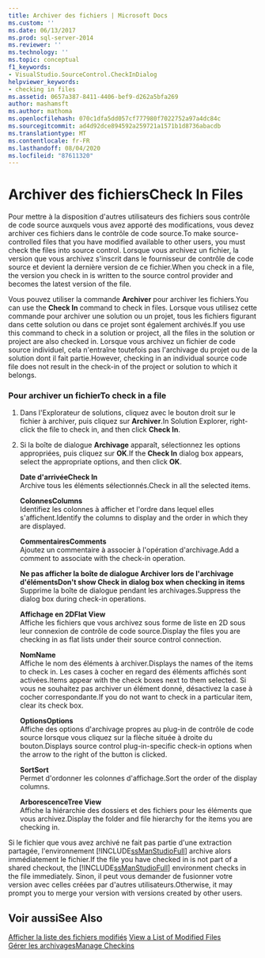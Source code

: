 ```yaml
---
title: Archiver des fichiers | Microsoft Docs
ms.custom: ''
ms.date: 06/13/2017
ms.prod: sql-server-2014
ms.reviewer: ''
ms.technology: ''
ms.topic: conceptual
f1_keywords:
- VisualStudio.SourceControl.CheckInDialog
helpviewer_keywords:
- checking in files
ms.assetid: 0657a387-8411-4406-bef9-d262a5bfa269
author: mashamsft
ms.author: mathoma
ms.openlocfilehash: 070c1dfa5dd057cf777980f7022752a97a4dc84c
ms.sourcegitcommit: ad4d92dce894592a259721a1571b1d8736abacdb
ms.translationtype: MT
ms.contentlocale: fr-FR
ms.lasthandoff: 08/04/2020
ms.locfileid: "87611320"
---
```

# <a name="check-in-files"></a><span data-ttu-id="8ccf1-102">Archiver des fichiers</span><span class="sxs-lookup"><span data-stu-id="8ccf1-102">Check In Files</span></span>
  <span data-ttu-id="8ccf1-103">Pour mettre à la disposition d'autres utilisateurs des fichiers sous contrôle de code source auxquels vous avez apporté des modifications, vous devez archiver ces fichiers dans le contrôle de code source.</span><span class="sxs-lookup"><span data-stu-id="8ccf1-103">To make source-controlled files that you have modified available to other users, you must check the files into source control.</span></span> <span data-ttu-id="8ccf1-104">Lorsque vous archivez un fichier, la version que vous archivez s'inscrit dans le fournisseur de contrôle de code source et devient la dernière version de ce fichier.</span><span class="sxs-lookup"><span data-stu-id="8ccf1-104">When you check in a file, the version you check in is written to the source control provider and becomes the latest version of the file.</span></span>  
  
 <span data-ttu-id="8ccf1-105">Vous pouvez utiliser la commande **Archiver** pour archiver les fichiers.</span><span class="sxs-lookup"><span data-stu-id="8ccf1-105">You can use the **Check In** command to check in files.</span></span> <span data-ttu-id="8ccf1-106">Lorsque vous utilisez cette commande pour archiver une solution ou un projet, tous les fichiers figurant dans cette solution ou dans ce projet sont également archivés.</span><span class="sxs-lookup"><span data-stu-id="8ccf1-106">If you use this command to check in a solution or project, all the files in the solution or project are also checked in.</span></span> <span data-ttu-id="8ccf1-107">Lorsque vous archivez un fichier de code source individuel, cela n'entraîne toutefois pas l'archivage du projet ou de la solution dont il fait partie.</span><span class="sxs-lookup"><span data-stu-id="8ccf1-107">However, checking in an individual source code file does not result in the check-in of the project or solution to which it belongs.</span></span>  
  
### <a name="to-check-in-a-file"></a><span data-ttu-id="8ccf1-108">Pour archiver un fichier</span><span class="sxs-lookup"><span data-stu-id="8ccf1-108">To check in a file</span></span>  
  
1.  <span data-ttu-id="8ccf1-109">Dans l'Explorateur de solutions, cliquez avec le bouton droit sur le fichier à archiver, puis cliquez sur **Archiver**.</span><span class="sxs-lookup"><span data-stu-id="8ccf1-109">In Solution Explorer, right-click the file to check in, and then click **Check In**.</span></span>  
  
2.  <span data-ttu-id="8ccf1-110">Si la boîte de dialogue **Archivage** apparaît, sélectionnez les options appropriées, puis cliquez sur **OK**.</span><span class="sxs-lookup"><span data-stu-id="8ccf1-110">If the **Check In** dialog box appears, select the appropriate options, and then click **OK**.</span></span>  
  
     <span data-ttu-id="8ccf1-111">**Date d'arrivée**</span><span class="sxs-lookup"><span data-stu-id="8ccf1-111">**Check In**</span></span>  
     <span data-ttu-id="8ccf1-112">Archive tous les éléments sélectionnés.</span><span class="sxs-lookup"><span data-stu-id="8ccf1-112">Check in all the selected items.</span></span>  
  
     <span data-ttu-id="8ccf1-113">**Colonnes**</span><span class="sxs-lookup"><span data-stu-id="8ccf1-113">**Columns**</span></span>  
     <span data-ttu-id="8ccf1-114">Identifiez les colonnes à afficher et l'ordre dans lequel elles s'affichent.</span><span class="sxs-lookup"><span data-stu-id="8ccf1-114">Identify the columns to display and the order in which they are displayed.</span></span>  
  
     <span data-ttu-id="8ccf1-115">**Commentaires**</span><span class="sxs-lookup"><span data-stu-id="8ccf1-115">**Comments**</span></span>  
     <span data-ttu-id="8ccf1-116">Ajoutez un commentaire à associer à l'opération d'archivage.</span><span class="sxs-lookup"><span data-stu-id="8ccf1-116">Add a comment to associate with the check-in operation.</span></span>  
  
     <span data-ttu-id="8ccf1-117">**Ne pas afficher la boîte de dialogue Archiver lors de l'archivage d'éléments**</span><span class="sxs-lookup"><span data-stu-id="8ccf1-117">**Don't show Check in dialog box when checking in items**</span></span>  
     <span data-ttu-id="8ccf1-118">Supprime la boîte de dialogue pendant les archivages.</span><span class="sxs-lookup"><span data-stu-id="8ccf1-118">Suppress the dialog box during check-in operations.</span></span>  
  
     <span data-ttu-id="8ccf1-119">**Affichage en 2D**</span><span class="sxs-lookup"><span data-stu-id="8ccf1-119">**Flat View**</span></span>  
     <span data-ttu-id="8ccf1-120">Affiche les fichiers que vous archivez sous forme de liste en 2D sous leur connexion de contrôle de code source.</span><span class="sxs-lookup"><span data-stu-id="8ccf1-120">Display the files you are checking in as flat lists under their source control connection.</span></span>  
  
     <span data-ttu-id="8ccf1-121">**Nom**</span><span class="sxs-lookup"><span data-stu-id="8ccf1-121">**Name**</span></span>  
     <span data-ttu-id="8ccf1-122">Affiche le nom des éléments à archiver.</span><span class="sxs-lookup"><span data-stu-id="8ccf1-122">Displays the names of the items to check in.</span></span> <span data-ttu-id="8ccf1-123">Les cases à cocher en regard des éléments affichés sont activées.</span><span class="sxs-lookup"><span data-stu-id="8ccf1-123">Items appear with the check boxes next to them selected.</span></span> <span data-ttu-id="8ccf1-124">Si vous ne souhaitez pas archiver un élément donné, désactivez la case à cocher correspondante.</span><span class="sxs-lookup"><span data-stu-id="8ccf1-124">If you do not want to check in a particular item, clear its check box.</span></span>  
  
     <span data-ttu-id="8ccf1-125">**Options**</span><span class="sxs-lookup"><span data-stu-id="8ccf1-125">**Options**</span></span>  
     <span data-ttu-id="8ccf1-126">Affiche des options d'archivage propres au plug-in de contrôle de code source lorsque vous cliquez sur la flèche située à droite du bouton.</span><span class="sxs-lookup"><span data-stu-id="8ccf1-126">Displays source control plug-in-specific check-in options when the arrow to the right of the button is clicked.</span></span>  
  
     <span data-ttu-id="8ccf1-127">**Sort**</span><span class="sxs-lookup"><span data-stu-id="8ccf1-127">**Sort**</span></span>  
     <span data-ttu-id="8ccf1-128">Permet d'ordonner les colonnes d'affichage.</span><span class="sxs-lookup"><span data-stu-id="8ccf1-128">Sort the order of the display columns.</span></span>  
  
     <span data-ttu-id="8ccf1-129">**Arborescence**</span><span class="sxs-lookup"><span data-stu-id="8ccf1-129">**Tree View**</span></span>  
     <span data-ttu-id="8ccf1-130">Affiche la hiérarchie des dossiers et des fichiers pour les éléments que vous archivez.</span><span class="sxs-lookup"><span data-stu-id="8ccf1-130">Display the folder and file hierarchy for the items you are checking in.</span></span>  
  
 <span data-ttu-id="8ccf1-131">Si le fichier que vous avez archivé ne fait pas partie d'une extraction partagée, l'environnement [!INCLUDE[ssManStudioFull](../includes/ssmanstudiofull-md.md)] archive alors immédiatement le fichier.</span><span class="sxs-lookup"><span data-stu-id="8ccf1-131">If the file you have checked in is not part of a shared checkout, the [!INCLUDE[ssManStudioFull](../includes/ssmanstudiofull-md.md)] environment checks in the file immediately.</span></span> <span data-ttu-id="8ccf1-132">Sinon, il peut vous demander de fusionner votre version avec celles créées par d'autres utilisateurs.</span><span class="sxs-lookup"><span data-stu-id="8ccf1-132">Otherwise, it may prompt you to merge your version with versions created by other users.</span></span>  
  
## <a name="see-also"></a><span data-ttu-id="8ccf1-133">Voir aussi</span><span class="sxs-lookup"><span data-stu-id="8ccf1-133">See Also</span></span>  
 <span data-ttu-id="8ccf1-134">[Afficher la liste des fichiers modifiés](../../2014/database-engine/view-a-list-of-modified-files.md) </span><span class="sxs-lookup"><span data-stu-id="8ccf1-134">[View a List of Modified Files](../../2014/database-engine/view-a-list-of-modified-files.md) </span></span>  
 [<span data-ttu-id="8ccf1-135">Gérer les archivages</span><span class="sxs-lookup"><span data-stu-id="8ccf1-135">Manage Checkins</span></span>](../../2014/database-engine/manage-checkins.md)  
  
  
